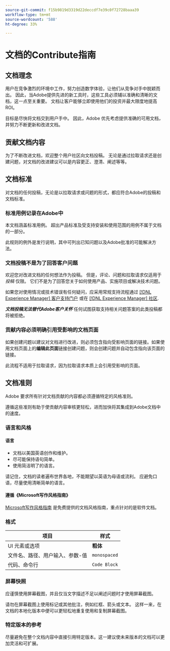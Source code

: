 ```yaml
---
source-git-commit: f15b9819d3319d22deccdf7e39c0f72728baaa39
workflow-type: tm+mt
source-wordcount: '588'
ht-degree: 33%

---
```

# 文档的Contribute指南

## 文档理念

用户在竞争激烈的环境中工作，努力创造数字体验，让他们从竞争对手中脱颖而出。 因此，当Adobe提供先进的新工具时，这些工具必须辅以准确和清晰的文档，这一点至关重要。 文档让客户能够立即使用他们的投资并最大限度地提高ROI。

目标是尽快将文档交到用户手中。 因此，Adobe 优先考虑提供准确的可用文档，并努力不断更新和改进文档。

## 贡献文档内容

为了不断改进文档，欢迎整个用户社区向文档投稿。 无论是通过拉取请求还是创建问题，对文档的改进建议可以是内容更正、澄清、阐述等等。

## 文档标准

对文档的任何投稿，无论是以拉取请求或问题的形式，都应符合Adobe的投稿和文档标准。

### 标准用例记录在Adobe中

本文档涵盖标准用例。 超出产品标准及受支持安装和使用范围的用例不属于文档的一部分。

此规则的例外是发行说明，其中可列出已知问题以及Adobe批准的可能解决方法。

### 文档投稿不是为了回答客户问题

欢迎您对改进文档的任何想法作为投稿。 但是，评论、问题和拉取请求仅适用于 *投稿* 仅限。 它们不是为了回答您关于如何使用产品、实施项目或解决技术问题。

如果您对使用情况或技术错误有任何疑问，应采用常规支持流程通过 [[!DNL Experience Manager] 客户支持门户](https://experienceleague.adobe.com/zh-hans?support-solution=Experience+Manager#home) 或在 [[!DNL Experience Manager] 社区](https://experienceleaguecommunities.adobe.com/t5/adobe-experience-manager/ct-p/adobe-experience-manager-community).

***文档投稿无法替代Adobe客户关怀*** 任何试图获取支持相关问题答案的此类投稿都将被拒绝。

### 贡献内容必须明确引用受影响的文档页面

如果创建问题以建议对文档进行改进，则必须包含指向受影响页面的链接。如果使用文档页面上的&#x200B;**编辑此页面**&#x200B;链接创建问题，则会创建问题并自动包含指向该页面的链接。

此流程不适用于拉取请求，因为拉取请求本质上会引用受影响的页面。

## 文档准则

Adobe 要求所有针对文档贡献的内容都必须遵循特定的风格准则。

遵循这些准则有助于使贡献内容审核更轻松，进而加快将其集成到Adobe文档中的速度。

### 语言和风格

#### 语言

* 文档以美国英语创作和维护。
* 尽可能保持语句简单。
* 使用简洁明了的语言。

请记住，文档的读者遍布世界各地，不能期望以英语为母语或流利。 应避免口语，尽量使用清晰简单的语言。

#### 遵循《Microsoft写作风格指南》

[Microsoft写作风格指南](https://learn.microsoft.com/en-us/style-guide/welcome/) 是免费提供的文档风格指南，重点针对的是软件文档。

### 格式

| 项目 | 样式 |
| -------------------------------------------- | ---------------- |
| UI 元素或选项 | **粗体** |
| 文件名、路径、用户输入、参数-值 | `monospaced` |
| 代码、命令行 | ```Code Block``` |

### 屏幕快照

应谨慎使用屏幕截图，并且仅当文字描述不足以阐述问题时才使用屏幕截图。

请勿在屏幕截图上使用标记或其他批注，例如红框、箭头或文本。 这样一来，在文档的本地化版本中便可以更轻松地重复使用和复制屏幕截图。

### 特定版本的参考

尽量避免在整个文档内容中直接引用特定版本。这一建议使未来版本的文档可以更加灵活和可扩展。
